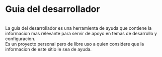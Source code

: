<h1>Guia del desarrollador</h1>
<br />
La guia del desarrollador es una herramienta de ayuda que contiene la informacion mas relevante para servir de apoyo en temas de desarrollo y configuracion.
<br />
Es un proyecto personal pero de libre uso a quien considere que la informacion de este sitio le sea de ayuda.
